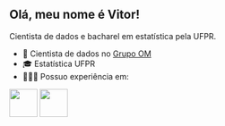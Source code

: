 ## Olá, meu nome é Vitor!

Cientista de dados e bacharel em estatística pela UFPR.

- 💼 Cientista de dados no [Grupo OM](https://grupoom.com.br/)
- 🎓 Estatística UFPR
- 👨🏻‍💻 Possuo experiência em:


<div style="display: inline-block;">
  
  <img width="50" height="50" src="https://cdn.jsdelivr.net/gh/devicons/devicon@latest/icons/r/r-original.svg" />
  <img width="50" height="50" src="https://cdn.jsdelivr.net/gh/devicons/devicon@latest/icons/python/python-original-wordmark.svg" />
</div>
          
          
